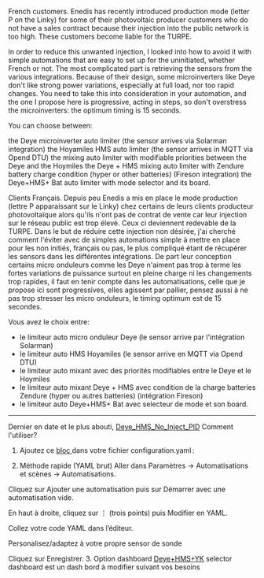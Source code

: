 French customers. Enedis has recently introduced production mode (letter P on the Linky) for some of their photovoltaic producer customers who do not have a sales contract because their injection into the public network is too high.
These customers become liable for the TURPE.

In order to reduce this unwanted injection, I looked into how to avoid it with simple automations that are easy to set up for the uninitiated, whether French or not. The most complicated part is retrieving the sensors from the various integrations.
Because of their design, some microinverters like Deye don't like strong power variations, especially at full load, nor too rapid changes. You need to take this into consideration in your automation, and the one I propose here is progressive, acting in steps, so don't overstress the microinverters: the optimum timing is 15 seconds.


You can choose between:

the Deye microinverter auto limiter (the sensor arrives via Solarman integration)
the Hoyamiles HMS auto limiter (the sensor arrives in MQTT via Opend DTU)
the mixing auto limiter with modifiable priorities between the Deye and the Hoymiles
the Deye + HMS mixing auto limiter with Zendure battery charge condition (hyper or other batteries) (Fireson integration)
the Deye+HMS+ Bat auto limiter with mode selector and its board.




Clients Français. Depuis peu Enedis a mis en place le mode production (lettre P apparaissant sur le Linky) chez certains de leurs clients producteur photovoltaïque alors qu'ils n'ont pas de contrat de vente car leur injection sur le réseau public est trop élevé.
Ceux ci deviennent redevable de la TURPE.
Dans le but de réduire cette injection non désirée, j'ai cherché comment l'éviter avec de simples automations simple à mettre en place pour les non initiés, français ou pas, le plus compliqué étant de récupérer les sensors dans les différentes intégrations.
De part leur conception certains micro onduleurs comme les Deye n'aiment pas trop à terme les fortes variations de puissance surtout en pleine charge ni les changements trop rapides, il faut en tenir compte dans les automatisations, celle que je propose ici sont progressives, elles agissent par pallier, pensez aussi à ne pas trop stresser les micro onduleurs, le timing optimum est de 15 secondes. 


Vous avez le choix entre:
- le limiteur auto micro onduleur Deye (le sensor arrive par l'intégration Solarman)
- le limiteur auto HMS Hoyamiles (le sensor arrive en MQTT via Opend DTU)
- le limiteur auto mixant avec des priorités modifiables entre le Deye et le Hoymiles
- le limiteur auto mixant Deye + HMS avec condition de la charge batteries Zendure (hyper ou autres batteries) (intégration Fireson)
- le limiteur auto Deye+HMS+ Bat avec selecteur de mode et son board.

-----------------------------------------------------------------------------------------------------------------------------------------------------------------------------------------------

Dernier en date et le plus abouti, [Deye_HMS_No_Inject_PID](https://github.com/Charmg31/sos#:~:text=last%20week-,Deye_HMS_No_Inject_PID,-Create%20Deye_HMS_No_Inject_PID)
Comment l'utiliser?
1. Ajoutez ce [bloc ](https://github.com/Charmg31/sos/blob/main/Input_select_configuration_%20yaml)dans votre fichier configuration.yaml :


2.  Méthode rapide (YAML brut)
Aller dans Paramètres → Automatisations et scènes → Automatisations.

Cliquez sur Ajouter une automatisation puis sur Démarrer avec une automatisation vide.

En haut à droite, cliquez sur ⋮ (trois points) puis Modifier en YAML.

Collez votre code YAML dans l’éditeur.

Personalisez/adaptez à votre propre sensor de sonde

Cliquez sur Enregistrer.
3. Option dashboard 
[Deye+HMS+YK](https://github.com/Charmg31/sos/blob/main/Deye%2BHMS%2BYK%20selector%20dashboard) selector dashboard est un dash bord à modifier suivant vos besoins


